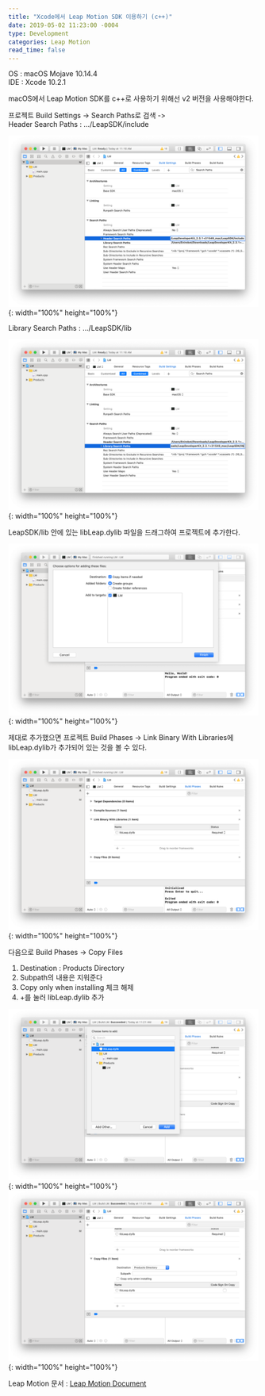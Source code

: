 ```yaml
---
title: "Xcode에서 Leap Motion SDK 이용하기 (c++)"
date: 2019-05-02 11:23:00 -0004
type: Development
categories: Leap Motion
read_time: false
---
```


OS : macOS Mojave 10.14.4  
IDE : Xcode 10.2.1

macOS에서 Leap Motion SDK를 c++로 사용하기 위해선 v2 버전을 사용해야한다.

프로젝트 Build Settings -> Search Paths로 검색 ->  
Header Search Paths : .../LeapSDK/include

![이미지를 불러오지 못하였습니다.](/assets/images/20190502/3.png){: width="100%" height="100%"}

Library Search Paths : .../LeapSDK/lib

![이미지를 불러오지 못하였습니다.](/assets/images/20190502/4.png){: width="100%" height="100%"}

LeapSDK/lib 안에 있는 libLeap.dylib 파일을 드래그하여 프로젝트에 추가한다.

![이미지를 불러오지 못하였습니다.](/assets/images/20190502/6.png){: width="100%" height="100%"}

제대로 추가했으면 프로젝트 Build Phases -> Link Binary With Libraries에 libLeap.dylib가 추가되어 있는 것을 볼 수 있다.

![이미지를 불러오지 못하였습니다.](/assets/images/20190502/7.png){: width="100%" height="100%"}

다음으로 Build Phases -> Copy Files

1. Destination : Products Directory
2. Subpath의 내용은 지워준다
3. Copy only when installing 체크 해제
4. +를 눌러 libLeap.dylib 추가

![이미지를 불러오지 못하였습니다.](/assets/images/20190502/8.png){: width="100%" height="100%"}
![이미지를 불러오지 못하였습니다.](/assets/images/20190502/9.png){: width="100%" height="100%"}

Leap Motion 문서 : [Leap Motion Document](https://developer-archive.leapmotion.com/documentation/v2/cpp/devguide/Project_Setup.html)
